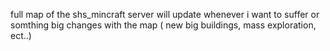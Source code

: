 full map of the shs_mincraft server 
will update whenever i want to suffer or somthing big changes with the map ( new big buildings, mass exploration, ect..)
